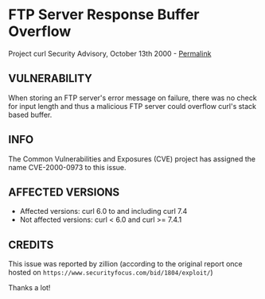 FTP Server Response Buffer Overflow
===================================

Project curl Security Advisory, October 13th 2000 -
[Permalink](https://curl.se/docs/CVE-2000-0973.html)

VULNERABILITY
-------------

When storing an FTP server's error message on failure, there was no check for
input length and thus a malicious FTP server could overflow curl's stack based
buffer.

INFO
----

The Common Vulnerabilities and Exposures (CVE) project has assigned the name
CVE-2000-0973 to this issue.

AFFECTED VERSIONS
-----------------

- Affected versions: curl 6.0 to and including curl 7.4
- Not affected versions: curl < 6.0 and curl >= 7.4.1

CREDITS
-------

This issue was reported by zillion (according to the original report once
hosted on `https://www.securityfocus.com/bid/1804/exploit/`)

Thanks a lot!
